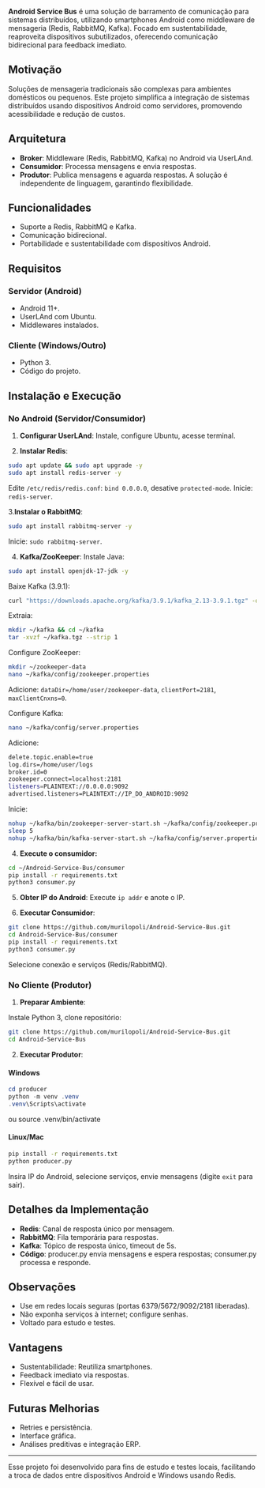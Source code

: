 **Android Service Bus** é uma solução de barramento de comunicação para sistemas distribuídos, utilizando smartphones Android como middleware de mensageria (Redis, RabbitMQ, Kafka). Focado em sustentabilidade, reaproveita dispositivos subutilizados, oferecendo comunicação bidirecional para feedback imediato.

## Motivação
Soluções de mensageria tradicionais são complexas para ambientes domésticos ou pequenos. Este projeto simplifica a integração de sistemas distribuídos usando dispositivos Android como servidores, promovendo acessibilidade e redução de custos.

## Arquitetura
- **Broker**: Middleware (Redis, RabbitMQ, Kafka) no Android via UserLAnd.
- **Consumidor**: Processa mensagens e envia respostas.
- **Produtor**: Publica mensagens e aguarda respostas.
A solução é independente de linguagem, garantindo flexibilidade.

## Funcionalidades
- Suporte a Redis, RabbitMQ e Kafka.
- Comunicação bidirecional.
- Portabilidade e sustentabilidade com dispositivos Android.

## Requisitos
### Servidor (Android)
- Android 11+.
- UserLAnd com Ubuntu.
- Middlewares instalados.
### Cliente (Windows/Outro)
- Python 3.
- Código do projeto.

## Instalação e Execução
### No Android (Servidor/Consumidor)

1. **Configurar UserLAnd**: Instale, configure Ubuntu, acesse terminal.

2. **Instalar Redis**:
```bash
sudo apt update && sudo apt upgrade -y
sudo apt install redis-server -y
```
Edite `/etc/redis/redis.conf`: `bind 0.0.0.0`, desative `protected-mode`.
Inicie: `redis-server`.

3.**Instalar o RabbitMQ**:
```bash
sudo apt install rabbitmq-server -y
```
Inicie: `sudo rabbitmq-server`.

4. **Kafka/ZooKeeper**:
Instale Java:
```bash
sudo apt install openjdk-17-jdk -y
```

Baixe Kafka (3.9.1):
```bash
curl "https://downloads.apache.org/kafka/3.9.1/kafka_2.13-3.9.1.tgz" -o ~/kafka.tgz
```

Extraia:
```bash
mkdir ~/kafka && cd ~/kafka
tar -xvzf ~/kafka.tgz --strip 1
```

Configure ZooKeeper:
```bash
mkdir ~/zookeeper-data
nano ~/kafka/config/zookeeper.properties
```
Adicione: `dataDir=/home/user/zookeeper-data`, `clientPort=2181`, `maxClientCnxns=0`.

Configure Kafka:
```bash
nano ~/kafka/config/server.properties
```
Adicione:
```bash
delete.topic.enable=true
log.dirs=/home/user/logs
broker.id=0
zookeeper.connect=localhost:2181
listeners=PLAINTEXT://0.0.0.0:9092
advertised.listeners=PLAINTEXT://IP_DO_ANDROID:9092
```
Inicie:
```bash
nohup ~/kafka/bin/zookeeper-server-start.sh ~/kafka/config/zookeeper.properties > ~/zookeeper.log 2>&1 &
sleep 5
nohup ~/kafka/bin/kafka-server-start.sh ~/kafka/config/server.properties > ~/kafka.log 2>&1 &
```

4. **Execute o consumidor:**

```bash
cd ~/Android-Service-Bus/consumer
pip install -r requirements.txt
python3 consumer.py
```

5. **Obter IP do Android**: Execute `ip addr` e anote o IP.

6. **Executar Consumidor**:
```bash
git clone https://github.com/murilopoli/Android-Service-Bus.git
cd Android-Service-Bus/consumer
pip install -r requirements.txt
python3 consumer.py
```
Selecione conexão e serviços (Redis/RabbitMQ).

### No Cliente (Produtor)
1. **Preparar Ambiente**:

Instale Python 3, clone repositório:
```bash
git clone https://github.com/murilopoli/Android-Service-Bus.git
cd Android-Service-Bus
```
2. **Executar Produtor**:
#### Windows
```powershell
cd producer
python -m venv .venv
.venv\Scripts\activate
```
ou source .venv/bin/activate 

#### Linux/Mac
```bash
pip install -r requirements.txt
python producer.py
```
Insira IP do Android, selecione serviços, envie mensagens (digite `exit` para sair).

## Detalhes da Implementação
- **Redis**: Canal de resposta único por mensagem.
- **RabbitMQ**: Fila temporária para respostas.
- **Kafka**: Tópico de resposta único, timeout de 5s.
- **Código**: producer.py envia mensagens e espera respostas; consumer.py processa e responde.

## Observações
- Use em redes locais seguras (portas 6379/5672/9092/2181 liberadas).
- Não exponha serviços à internet; configure senhas.
- Voltado para estudo e testes.

## Vantagens
- Sustentabilidade: Reutiliza smartphones.
- Feedback imediato via respostas.
- Flexível e fácil de usar.

## Futuras Melhorias
- Retries e persistência.
- Interface gráfica.
- Análises preditivas e integração ERP.

---

Esse projeto foi desenvolvido para fins de estudo e testes locais, facilitando a troca de dados entre dispositivos Android e Windows usando Redis.
